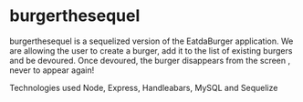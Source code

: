 # burgerthesequel

burgerthesequel is a sequelized version of the EatdaBurger application. We are allowing the user to create a burger, add it to the list of existing burgers and  be devoured. Once devoured, the burger disappears from the screen , never to appear again!

Technologies  used Node, Express, Handleabars, MySQL and Sequelize
